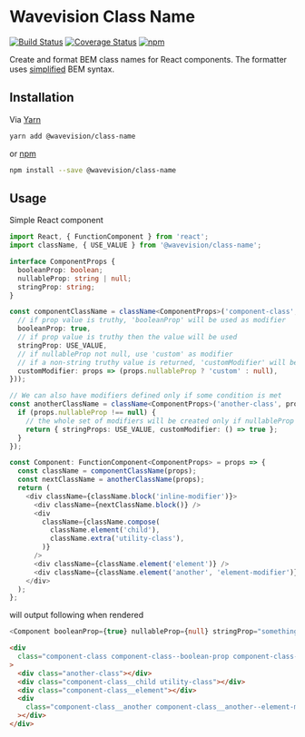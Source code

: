 # Wavevision Class Name

[![Build Status](https://travis-ci.org/wavevision/class-name.svg?branch=master)](https://travis-ci.org/wavevision/class-name)
[![Coverage Status](https://coveralls.io/repos/github/wavevision/class-name/badge.svg?branch=master)](https://coveralls.io/github/wavevision/class-name?branch=master)
[![npm](https://img.shields.io/npm/v/@wavevision/class-name)](https://www.npmjs.com/package/@wavevision/class-name)

Create and format BEM class names for React components. The formatter uses [simplified](https://github.com/csswizardry/inuit.css) BEM syntax.

## Installation

Via [Yarn](https://yarnpkg.com)

```bash
yarn add @wavevision/class-name
```

or [npm](https://npmjs.com)

```bash
npm install --save @wavevision/class-name
```

## Usage

Simple React component

```typescript jsx
import React, { FunctionComponent } from 'react';
import className, { USE_VALUE } from '@wavevision/class-name';

interface ComponentProps {
  booleanProp: boolean;
  nullableProp: string | null;
  stringProp: string;
}

const componentClassName = className<ComponentProps>('component-class', () => ({
  // if prop value is truthy, 'booleanProp' will be used as modifier
  booleanProp: true,
  // if prop value is truthy then the value will be used
  stringProp: USE_VALUE,
  // if nullableProp not null, use 'custom' as modifier
  // if a non-string truthy value is returned, 'customModifier' will be used
  customModifier: props => (props.nullableProp ? 'custom' : null),
}));

// We can also have modifiers defined only if some condition is met
const anotherClassName = className<ComponentProps>('another-class', props => {
  if (props.nullableProp !== null) {
    // the whole set of modifiers will be created only if nullableProp is not null
    return { stringProps: USE_VALUE, customModifier: () => true };
  }
});

const Component: FunctionComponent<ComponentProps> = props => {
  const className = componentClassName(props);
  const nextClassName = anotherClassName(props);
  return (
    <div className={className.block('inline-modifier')}>
      <div className={nextClassName.block()} />
      <div
        className={className.compose(
          className.element('child'),
          className.extra('utility-class'),
        )}
      />
      <div className={className.element('element')} />
      <div className={className.element('another', 'element-modifier')} />
    </div>
  );
};
```

will output following when rendered

```typescript jsx
<Component booleanProp={true} nullableProp={null} stringProp="something" />
```

```html
<div
  class="component-class component-class--boolean-prop component-class--something component-class--inline-modifier"
>
  <div class="another-class"></div>
  <div class="component-class__child utility-class"></div>
  <div class="component-class__element"></div>
  <div
    class="component-class__another component-class__another--element-modifier"
  ></div>
</div>
```
